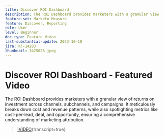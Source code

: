 ```yaml
---
title: Discover ROI Dashboard
description: The ROI Dashboard provides marketers with a granular view of returns on investment across channels, subchannels, and campaigns. It meticulously breaks down cost and revenue patterns, while also spotlighting metrics like cost-per-lead, deal, and opportunity, ensuring a comprehensive understanding of marketing attribution.
feature-set: Marketo Measure
feature: Discover, Reporting
role: User
level: Beginner
doc-type: Feature Video
last-substantial-update: 2023-10-18
jira: KT-14203
thumbnail: 3425023.jpeg
---
```


# Discover ROI Dashboard - Featured Video

The ROI Dashboard provides marketers with a granular view of returns on investment across channels, subchannels, and campaigns. It meticulously breaks down cost and revenue patterns, while also spotlighting metrics like cost-per-lead, deal, and opportunity, ensuring a comprehensive understanding of marketing attribution.

>[!VIDEO](https://video.tv.adobe.com/v/3425023/?learn=on){transcript=true}

